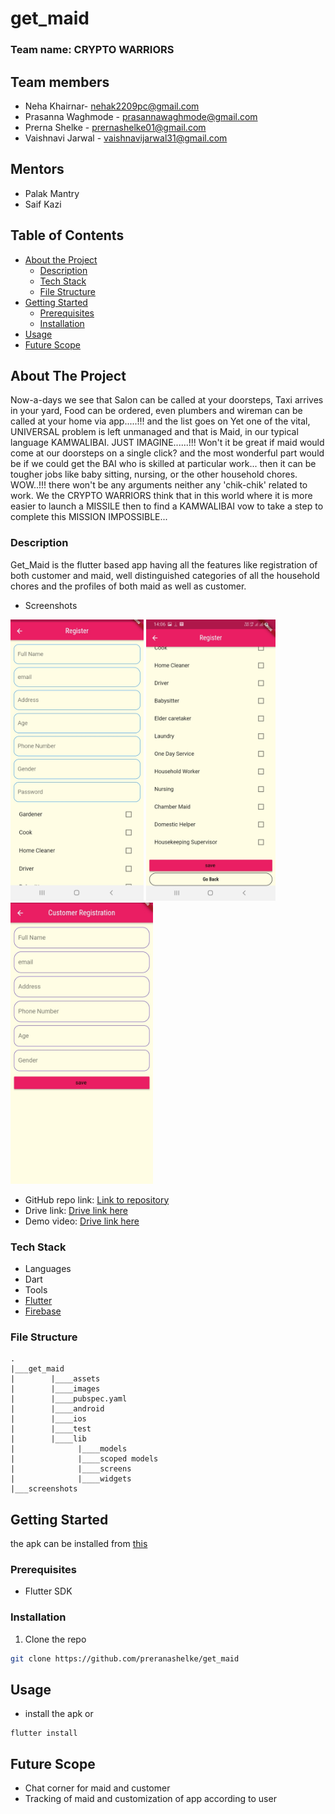 # get_maid
### Team name: CRYPTO WARRIORS

## Team members
* Neha Khairnar- nehak2209pc@gmail.com
* Prasanna Waghmode - prasannawaghmode@gmail.com
* Prerna Shelke - prernashelke01@gmail.com
* Vaishnavi Jarwal - vaishnavijarwal31@gmail.com

## Mentors
* Palak Mantry
* Saif Kazi

## Table of Contents

* [About the Project](#about-the-project)
  * [Description](#Description)
  * [Tech Stack](#tech-stack)
  * [File Structure](#file-structure)
* [Getting Started](#getting-started)
  * [Prerequisites](#prerequisites)
  * [Installation](#installation)
* [Usage](#usage)
* [Future Scope](#future-scope)


## About The Project
Now-a-days we see that Salon can be called at your doorsteps, Taxi arrives in your yard, Food can be ordered, even plumbers and wireman can be called at your home via app.....!!! and the list goes on
Yet one of the vital, UNIVERSAL problem is left unmanaged and that is Maid, in our typical language KAMWALIBAI.
JUST IMAGINE......!!!
Won't it be great if maid would come at our doorsteps on a single click? and the most wonderful part would be if we could get the BAI who is skilled at particular work...
then it can be tougher jobs like baby sitting, nursing, or the other household chores.
WOW..!!! there won't be any arguments neither any 'chik-chik' related to work.
We the CRYPTO WARRIORS think that in this world where it is more easier to launch a MISSILE then to find a KAMWALIBAI vow to take a step to complete this
MISSION IMPOSSIBLE...

### Description  
Get_Maid is the flutter based app having  all the features like registration of both customer and maid, well distinguished categories of all the household chores and the profiles of both maid as well as customer.

* Screenshots 
<img src="https://github.com/preranashelke/get_maid/blob/master/180c13e8-d97c-4278-82e7-6b6ad2cac497.jpg" height = 450/> 
<img src="https://github.com/preranashelke/get_maid/blob/master/dd84756d-ad45-456d-bfed-70ea05087dff.jpg" height = 450/>
<img src="https://github.com/preranashelke/get_maid/blob/master/f1bc0abf-bef4-49d3-b5cb-5e0da62f6e0a.jpg" height = 450/>

* GitHub repo link: [Link to repository](https://github.com/preranashelke/get_maid)
* Drive link: [Drive link here](https://drive.google.com/file/d/1G6_kM6G92sUs4UPhozEpbKNYWcm1dFXQ/view?usp=sharing)
* Demo video: [Drive link here](https://drive.google.com/file/d/1GAwWDkzzA2KMJeEMtsRtmcMgrg71QY3w/view?usp=sharing)

### Tech Stack
* Languages
 * Dart
* Tools
 * [Flutter](https://flutter.dev/)
 * [Firebase](https://firebase.google.com/)

### File Structure
```
.
|___get_maid
|        |____assets
|        |____images
|        |____pubspec.yaml
|        |____android
|        |____ios
|        |____test
|        |____lib
|              |____models
|              |____scoped models
|              |____screens
|              |____widgets
|___screenshots
```
## Getting Started
the apk can be installed from 
[this](https://drive.google.com/file/d/1FXxPFlVmOWRhs8bqyb6K1OtxKm689zNZ/view?usp=sharing)

### Prerequisites
* Flutter SDK
### Installation
1. Clone the repo
```sh
git clone https://github.com/preranashelke/get_maid
```
## Usage
* install the apk
or
```
flutter install
```
## Future Scope
* Chat corner for maid and customer
* Tracking of maid and customization of app according to user
